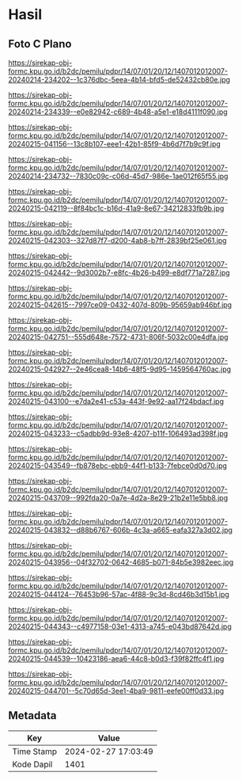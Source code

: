 # Hasil

## Foto C Plano

https://sirekap-obj-formc.kpu.go.id/b2dc/pemilu/pdpr/14/07/01/20/12/1407012012007-20240214-234202--1c376dbc-5eea-4b14-bfd5-de52432cb80e.jpg

https://sirekap-obj-formc.kpu.go.id/b2dc/pemilu/pdpr/14/07/01/20/12/1407012012007-20240214-234339--e0e82942-c689-4b48-a5e1-e18d4111f090.jpg

https://sirekap-obj-formc.kpu.go.id/b2dc/pemilu/pdpr/14/07/01/20/12/1407012012007-20240215-041156--13c8b107-eee1-42b1-85f9-4b6d7f7b9c9f.jpg

https://sirekap-obj-formc.kpu.go.id/b2dc/pemilu/pdpr/14/07/01/20/12/1407012012007-20240214-234732--7830c09c-c06d-45d7-986e-1ae012f65f55.jpg

https://sirekap-obj-formc.kpu.go.id/b2dc/pemilu/pdpr/14/07/01/20/12/1407012012007-20240215-042119--8f84bc1c-b16d-41a9-8e67-34212833fb9b.jpg

https://sirekap-obj-formc.kpu.go.id/b2dc/pemilu/pdpr/14/07/01/20/12/1407012012007-20240215-042303--327d87f7-d200-4ab8-b7ff-2839bf25e061.jpg

https://sirekap-obj-formc.kpu.go.id/b2dc/pemilu/pdpr/14/07/01/20/12/1407012012007-20240215-042442--9d3002b7-e8fc-4b26-b499-e8df771a7287.jpg

https://sirekap-obj-formc.kpu.go.id/b2dc/pemilu/pdpr/14/07/01/20/12/1407012012007-20240215-042615--7997ce09-0432-407d-809b-95659ab946bf.jpg

https://sirekap-obj-formc.kpu.go.id/b2dc/pemilu/pdpr/14/07/01/20/12/1407012012007-20240215-042751--555d648e-7572-4731-806f-5032c00e4dfa.jpg

https://sirekap-obj-formc.kpu.go.id/b2dc/pemilu/pdpr/14/07/01/20/12/1407012012007-20240215-042927--2e46cea8-14b6-48f5-9d95-1459564760ac.jpg

https://sirekap-obj-formc.kpu.go.id/b2dc/pemilu/pdpr/14/07/01/20/12/1407012012007-20240215-043100--e7da2e41-c53a-443f-9e92-aa17f24bdacf.jpg

https://sirekap-obj-formc.kpu.go.id/b2dc/pemilu/pdpr/14/07/01/20/12/1407012012007-20240215-043233--c5adbb9d-93e8-4207-b11f-106493ad398f.jpg

https://sirekap-obj-formc.kpu.go.id/b2dc/pemilu/pdpr/14/07/01/20/12/1407012012007-20240215-043549--fb878ebc-ebb9-44f1-b133-7febce0d0d70.jpg

https://sirekap-obj-formc.kpu.go.id/b2dc/pemilu/pdpr/14/07/01/20/12/1407012012007-20240215-043709--992fda20-0a7e-4d2a-8e29-21b2e11e5bb8.jpg

https://sirekap-obj-formc.kpu.go.id/b2dc/pemilu/pdpr/14/07/01/20/12/1407012012007-20240215-043832--d88b6767-606b-4c3a-a665-eafa327a3d02.jpg

https://sirekap-obj-formc.kpu.go.id/b2dc/pemilu/pdpr/14/07/01/20/12/1407012012007-20240215-043956--04f32702-0642-4685-b071-84b5e3982eec.jpg

https://sirekap-obj-formc.kpu.go.id/b2dc/pemilu/pdpr/14/07/01/20/12/1407012012007-20240215-044124--76453b96-57ac-4f88-9c3d-8cd46b3d15b1.jpg

https://sirekap-obj-formc.kpu.go.id/b2dc/pemilu/pdpr/14/07/01/20/12/1407012012007-20240215-044343--c4977158-03e1-4313-a745-e043bd87642d.jpg

https://sirekap-obj-formc.kpu.go.id/b2dc/pemilu/pdpr/14/07/01/20/12/1407012012007-20240215-044539--10423186-aea6-44c8-b0d3-f39f82ffc4f1.jpg

https://sirekap-obj-formc.kpu.go.id/b2dc/pemilu/pdpr/14/07/01/20/12/1407012012007-20240215-044701--5c70d65d-3ee1-4ba9-9811-eefe00ff0d33.jpg


## Metadata

| Key        | Value               |
| ---------- | ------------------- |
| Time Stamp | 2024-02-27 17:03:49 |
| Kode Dapil | 1401                |



